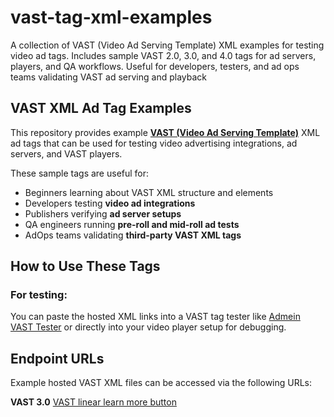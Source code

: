 # vast-tag-xml-examples
A collection of VAST (Video Ad Serving Template) XML examples for testing video ad tags. Includes sample VAST 2.0, 3.0, and 4.0 tags for ad servers, players, and QA workflows. Useful for developers, testers, and ad ops teams validating VAST ad serving and playback

## VAST XML Ad Tag Examples  

This repository provides example **[VAST (Video Ad Serving Template)](https://iabtechlab.com/standards/vast/)** XML ad tags that can be used for testing video advertising integrations, ad servers, and VAST players.  

These sample tags are useful for:  
- Beginners learning about VAST XML structure and elements
- Developers testing **video ad integrations**  
- Publishers verifying **ad server setups**  
- QA engineers running **pre-roll and mid-roll ad tests**  
- AdOps teams validating **third-party VAST XML tags** 


## How to Use These Tags

### For testing:
You can paste the hosted XML links into a VAST tag tester like [Admein VAST Tester](https://admein.com/vast-tester) or directly into your video player setup for debugging.

## Endpoint URLs
Example hosted VAST XML files can be accessed via the following URLs:

**VAST 3.0**
 [VAST linear learn more button](https://admein-advertising.github.io/vast-tag-xml-examples/vast-3.0/linear-learn-more-button.xml)
